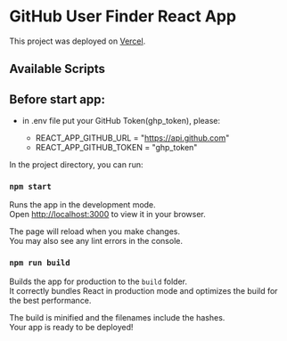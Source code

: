 # GitHub User Finder React App

This project was deployed on [Vercel](https://github-finder-phi-five.vercel.app/).

## Available Scripts

## Before start app:

- in .env file put your GitHub Token(ghp_token), please:

   - REACT_APP_GITHUB_URL = "https://api.github.com"
   - REACT_APP_GITHUB_TOKEN = "ghp_token"

In the project directory, you can run:

### `npm start`

Runs the app in the development mode.\
Open [http://localhost:3000](http://localhost:3000) to view it in your browser.

The page will reload when you make changes.\
You may also see any lint errors in the console.

### `npm run build`

Builds the app for production to the `build` folder.\
It correctly bundles React in production mode and optimizes the build for the best performance.

The build is minified and the filenames include the hashes.\
Your app is ready to be deployed!
